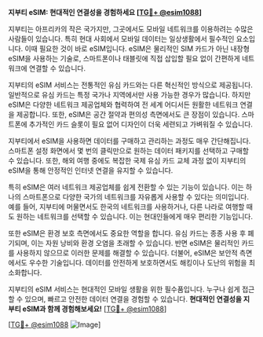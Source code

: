 **지부티 eSIM: 현대적인 연결성을 경험하세요 [[TG💪+ @esim1088](https://t.me/s/esim1088)]**

지부티는 아프리카의 작은 국가지만, 그곳에서도 모바일 네트워크를 이용하려는 수많은 사람들이 있습니다. 특히 현대 사회에서 모바일 데이터는 일상생활에서 필수적인 요소입니다. 이때 필요한 것이 바로 eSIM입니다. eSIM은 물리적인 SIM 카드가 아닌 내장형 eSIM을 사용하는 기술로, 스마트폰이나 태블릿에 직접 삽입할 필요 없이 간편하게 네트워크에 연결할 수 있습니다.

지부티의 eSIM 서비스는 전통적인 유심 카드와는 다른 혁신적인 방식으로 제공됩니다. 일반적으로 유심 카드는 특정 국가나 지역에서만 사용 가능한 경우가 많습니다. 하지만 eSIM은 다양한 네트워크 제공업체와 협력하여 전 세계 어디서든 원활한 네트워크 연결을 제공합니다. 또한, eSIM은 공간 절약과 편의성 측면에서도 큰 장점이 있습니다. 스마트폰에 추가적인 카드 슬롯이 필요 없어 디자인이 더욱 세련되고 가벼워질 수 있습니다.

지부티에서 eSIM을 사용하면 데이터를 구매하고 관리하는 과정도 매우 간단해집니다. 스마트폰 설정 화면에서 몇 번의 클릭만으로 원하는 데이터 패키지를 선택하고 구매할 수 있습니다. 또한, 해외 여행 중에도 복잡한 국제 유심 카드 교체 과정 없이 지부티의 eSIM을 통해 안정적인 인터넷 연결을 유지할 수 있습니다.

특히 eSIM은 여러 네트워크 제공업체를 쉽게 전환할 수 있는 기능이 있습니다. 이는 하나의 스마트폰으로 다양한 국가의 네트워크를 자유롭게 사용할 수 있다는 의미입니다. 예를 들어, 지부티에 머물면서도 한국의 네트워크를 사용하거나, 다른 나라로 여행할 때도 원하는 네트워크를 선택할 수 있습니다. 이는 현대인들에게 매우 편리한 기능입니다.

또한 eSIM은 환경 보호 측면에서도 중요한 역할을 합니다. 유심 카드는 종종 사용 후 폐기되며, 이는 자원 낭비와 환경 오염을 초래할 수 있습니다. 반면 eSIM은 물리적인 카드를 사용하지 않으므로 이러한 문제를 해결할 수 있습니다. 더불어, eSIM은 보안적 측면에서도 우수한 기술입니다. 데이터를 안전하게 보호하면서도 해킹이나 도난의 위험을 최소화합니다.

지부티의 eSIM 서비스는 현대적인 모바일 생활을 위한 필수품입니다. 누구나 쉽게 접근할 수 있으며, 빠르고 안전한 데이터 연결을 경험할 수 있습니다. **현대적인 연결성을 지부티 eSIM과 함께 경험해보세요!** [[TG💪+ @esim1088](https://t.me/s/esim1088)]

[[TG💪+ @esim1088](https://t.me/s/esim1088) ![Image](https://i.postimg.cc/Y0z9fWf4/image.png)]